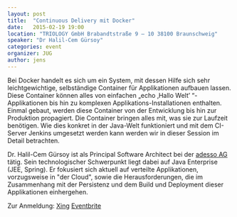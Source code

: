 ```yaml
---
layout: post
title:  "Continuous Delivery mit Docker"
date:   2015-02-19 19:00
location: "TRIOLOGY GmbH Brabandtstraße 9 – 10 38100 Braunschweig"
speaker: "Dr Halil-Cem Gürsoy"
categories: event
organizer: JUG
author: jens
---
```

Bei Docker handelt es sich um ein System, mit dessen Hilfe sich sehr
leichtgewichtige, selbständige Container für Applikationen aufbauen lassen.
Diese Container können alles von einfachen „echo ‚Hallo Welt’ “-Applikationen
bis hin zu komplexen Applikations-Installationen enthalten. Einmal gebaut, werden
diese Container von der Entwicklung bis hin zur Produktion propagiert. Die
Container bringen alles mit, was sie zur Laufzeit benötigen. Wie dies konkret in
der Java-Welt funktioniert und mit dem CI-Server Jenkins umgesetzt werden kann
werden wir in dieser Session im Detail  betrachten.

Dr. Halil-Cem Gürsoy ist als Principal Software Architect bei der
[adesso AG](http://www.adesso.de) tätig.
Sein technologischer Schwerpunkt liegt dabei auf
Java Enterprise (JEE, Spring). Er fokusiert sich aktuell auf
verteilte Applikationen, vorzugsweise in "der Cloud",
sowie die Herausforderungen, die im Zusammenhang mit der Persistenz und
dem Build und Deployment dieser Applikationen einhergehen.

Zur Anmeldung:
[Xing](https://www.xing.com/events/continuous-delivery-docker-1496532)
[Eventbrite](https://www.eventbrite.de/e/continuous-delivery-mit-docker-tickets-15348223951)